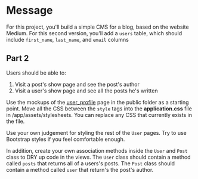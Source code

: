 # Message

For this project, you'll build a simple CMS for a blog, based on the website Medium. For this second version, you'll add a `users` table, which should include `first_name`, `last_name`, and `email` columns

## Part 2

Users should be able to:

1. Visit a post's show page and see the post's author
2. Visit a user's show page and see all the posts he's written

Use the mockups of the [user_profile](http://htmlpreview.github.io/?https://github.com/tsl-s15/message_associations/blob/master/public/user_profile.html) page in the public folder as a starting point. Move all the CSS between the `style` tags into the **application.css** file in /app/assets/stylesheets. You can replace any CSS that currently exists in the file.

Use your own judgement for styling the rest of the `User` pages. Try to use Bootstrap styles if you feel comfortable enough.

In addition, create your own association methods inside the `User` and `Post` class to DRY up code in the views. The `User` class should contain a method called `posts` that returns all of a users's posts. The `Post` class should contain a method called `user` that return's the post's author.
